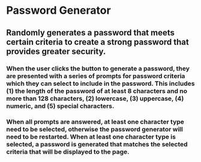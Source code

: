 # Password Generator

## Randomly generates a password that meets certain criteria to create a strong password that provides greater security.

### When the user clicks the button to generate a password, they are presented with a series of prompts for password criteria which they can select to include in the password. This includes (1) the length of the password of at least 8 characters and no more than 128 characters, (2) lowercase, (3) uppercase, (4) numeric, and (5) special characters.

### When all prompts are answered, at least one character type need to be selected, otherwise the password generator will need to be restarted. When at least one character type is selected, a password is generated that matches the selected criteria that will be displayed to the page. 
